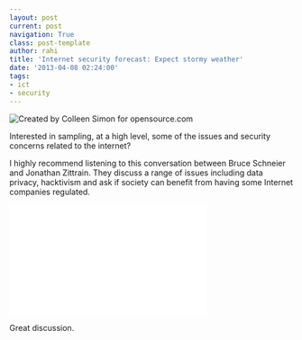 ```yaml
---
layout: post
current: post
navigation: True
class: post-template
author: rahi
title: 'Internet security forecast: Expect stormy weather'
date: '2013-04-08 02:24:00'
tags:
- ict
- security
---
```


![Created by Colleen Simon for opensource.com][1]

Interested in sampling, at a high level, some of the issues and security concerns related to the internet?

I highly recommend listening to this conversation between Bruce Schneier and Jonathan Zittrain. They discuss a range of issues including data privacy,&nbsp;hacktivism and ask if society can benefit from having some Internet companies regulated.

<iframe width="350" height="197" src="//www.youtube.com/embed/8IdQzYuhCHA" frameborder="0" allowfullscreen></iframe>

Great discussion.

[1]: https://lh3.googleusercontent.com/jeZzxRUz8GgDQcsvQ5c2nvGBxqsAiepdxBXw-JstVYGv24r5JvDiVE-BWCVPaYFX34eIMc-mt4DLwbWrhoVVxEwyNW9xvuamjYoZxVwDB9d22V4lqT5aEj7dn6-pl80PA4pNU_1CHyguD6-aqxGxDRAi3Um0iMOUxb1cSx8eVDQT-AAFUf5RlWq65vSVdQ6wf5Da8pJeCMkB5uqfS4gPiTIhs06etPpwYMN2E_G1sMC-kxuKvuYeUcLDzcTKKQzSAFSAaFQZ8kTkz5y8x_74QvYX-tQw8GZueP_0ukZOTzmXA5IVwR9c1qhmMKAMmGwWbhC0FYKeedIgJjTrrnZYir5lduBIPAeBTm9YQpC_EZ6OtzyVX2T1ITEgoogKimVxkTtUGHLnFg2ArxwywHUNeSxyC1MIdf3GaXvtRGycs4PFbGTKfBRdiPum_yVTyj8PGfohViSzIOu3TXLIy79wnmToutosk2dwhCtcw2pcmXzPD36YPgrKZ6G8ArGDYcH_4qq9mJbzsJ1opqFORq3cnoGm4cBHoXwImWj4tJ1ImHjgPPum6oBiI81X599zOyLy4xcGQqMAtRJvOP8bkLzZ4KPrnTPYPzTN1Uepy0pvgM0CAZvUtytC8g=w500-h281-no
